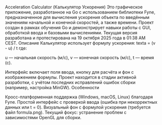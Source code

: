Acceleration Calculator (Калькулятор Ускорения)
Это графическое приложение, разработанное на Go с использованием библиотеки Fyne, предназначенное для вычисления ускорения объекта по введённым значениям начальной и конечной скоростей, а также времени. Проект создан в рамках обучения Go и демонстрирует навыки работы с GUI, обработкой ввода и базовыми вычислениями. Текущая версия разработана и протестирована на 19 октября 2025 года в 01:38 AM CEST.
Описание
Калькулятор использует формулу ускорения:
texta = (v - u) / t
где:

u — начальная скорость (м/с),
v — конечная скорость (м/с),
t — время (с).

Интерфейс включает поля ввода, кнопку для расчёта и фон с изображением формулы. Проект находится в стадии активной разработки, с учётом последних исправлений ошибок сборки (например, настройка MinGW).
Особенности

Кросс-платформенная поддержка (Windows, macOS, Linux) благодаря Fyne.
Простой интерфейс с проверкой ввода (ошибка при некорректных данных или t = 0).
Визуальный фон с формулой ускорения (требуется файл formula.png).
Текущий фокус: устранение проблем с зависимостями OpenGL для сборки.
